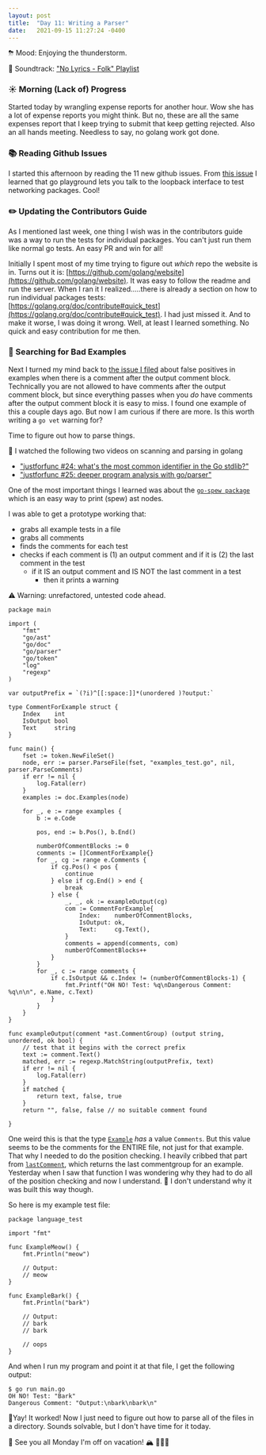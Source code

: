 ```yaml
---
layout: post
title:  "Day 11: Writing a Parser"
date:   2021-09-15 11:27:24 -0400
---
```


⛈ Mood: Enjoying the thunderstorm.

🎵 Soundtrack: ["No Lyrics - Folk"
Playlist](https://open.spotify.com/playlist/5ZQvfXRFbTbxJco75ve3NV)

### ☀️  Morning (Lack of) Progress

Started today by wrangling expense reports for another hour. Wow she has a lot
of expense reports you might think. But no, these are all the same expenses
report that I keep trying to submit that keep getting rejected. Also an all hands
meeting. Needless to say, no golang work got done.

### 📚 Reading Github Issues

I started this afternoon by reading the 11 new github issues.  From [this
issue](https://github.com/golang/go/issues/48394) I learned that go playground
lets you talk to the loopback interface to test networking packages. Cool!

### ✏️ Updating the Contributors Guide

As I mentioned last week, one thing I wish was in the contributors guide was a
way to run the tests for individual packages. You can't just run them like
normal go tests. An easy PR and win for all!

Initially I spent most of my time trying to figure out _which_ repo the website
is in. Turns out it is:
[https://github.com/golang/website](https://github.com/golang/website). It was
easy to follow the readme and run the server. When I ran it I realized.....there is
already a section on how to run individual packages tests:
[https://golang.org/doc/contribute#quick_test](https://golang.org/doc/contribute#quick_test).
I had just missed it. And to make it worse, I was doing it wrong. Well, at least
I learned something. No quick and easy contribution for me then.


### 👀 Searching for Bad Examples

Next I turned my mind back to [the issue I
filed](https://github.com/golang/go/issues/48362) about false positives in
examples when there is a comment after the output comment block. Technically you
are not allowed to have comments after the output comment block, but since
everything passes when you _do_ have comments after the output comment block it
is easy to miss. I found one example of this a couple days ago. But now I am
curious if there are more. Is this worth writing a `go vet` warning for?

Time to figure out how to parse things.

🎥 I watched the following two videos on scanning and parsing in golang
* ["justforfunc #24: what's the most common identifier in the Go
  stdlib?"](https://www.youtube.com/watch?v=k23xhJoTbI4&list=PL64wiCrrxh4Jisi7OcCJIUpguV_f5jGnZ)
* ["justforfunc #25: deeper program analysis with go/parser"](https://www.youtube.com/watch?v=YRWCa84pykM&ab_channel=justforfunc%3AProgramminginGo) 

One of the most important things I learned was about the
[`go-spew package`](https://github.com/davecgh/go-spew) which is an easy way to
print (spew) ast nodes.

I was able to get a prototype working that:
* grabs all example tests in a file
* grabs all comments
* finds the comments for each test
* checks if each comment is (1) an output comment and if it is (2) the last comment
  in the test
  * if it IS an output comment and IS NOT the last comment in a test
    * then it prints a warning

⚠️  Warning: unrefactored, untested code ahead.

```
package main

import (
	"fmt"
	"go/ast"
	"go/doc"
	"go/parser"
	"go/token"
	"log"
	"regexp"
)

var outputPrefix = `(?i)^[[:space:]]*(unordered )?output:`

type CommentForExample struct {
	Index    int
	IsOutput bool
	Text     string
}

func main() {
	fset := token.NewFileSet()
	node, err := parser.ParseFile(fset, "examples_test.go", nil, parser.ParseComments)
	if err != nil {
		log.Fatal(err)
	}
	examples := doc.Examples(node)

	for _, e := range examples {
		b := e.Code

		pos, end := b.Pos(), b.End()

		numberOfCommentBlocks := 0
		comments := []CommentForExample{}
		for _, cg := range e.Comments {
			if cg.Pos() < pos {
				continue
			} else if cg.End() > end {
				break
			} else {
				_, _, ok := exampleOutput(cg)
				com := CommentForExample{
					Index:    numberOfCommentBlocks,
					IsOutput: ok,
					Text:     cg.Text(),
				}
				comments = append(comments, com)
				numberOfCommentBlocks++
			}
		}
		for _, c := range comments {
			if c.IsOutput && c.Index != (numberOfCommentBlocks-1) {
				fmt.Printf("OH NO! Test: %q\nDangerous Comment: %q\n\n", e.Name, c.Text)
			}
		}
	}
}

func exampleOutput(comment *ast.CommentGroup) (output string, unordered, ok bool) {
	// test that it begins with the correct prefix
	text := comment.Text()
	matched, err := regexp.MatchString(outputPrefix, text)
	if err != nil {
		log.Fatal(err)
	}
	if matched {
		return text, false, true
	}
	return "", false, false // no suitable comment found

}
```

One weird this is that the type [`Example`](https://pkg.go.dev/go/doc#Example)
_has_ a value `Comments`. But this value seems to be the comments for the ENTIRE
file, not just for that example. That why I needed to do the position checking.
I heavily cribbed that part from
[`lastComment`](https://github.com/golang/go/blob/181e8cde301cd8205489e746334174fee7290c9b/src/go/doc/example.go#L437-L452),
which returns the last commentgroup for an example. Yesterday when I saw that
function I was wondering why they had to do all of the position checking and now
I understand. 🤔 I don't understand why it was built this way though.

So here is my example test file:
```
package language_test

import "fmt"

func ExampleMeow() {
	fmt.Println("meow")

	// Output:
	// meow
}

func ExampleBark() {
	fmt.Println("bark")

	// Output:
	// bark
	// bark

	// oops
}
```
And when I run my program and point it at that file, I get the following output:
```
$ go run main.go
OH NO! Test: "Bark"
Dangerous Comment: "Output:\nbark\nbark\n"
```

🎉Yay! It worked! Now I just need to figure out how to parse all of the files in
a directory. Sounds solvable, but I don't have time for it today.

👋 See you all Monday I'm off on vacation! 🏔 🚴‍♀️🌊





